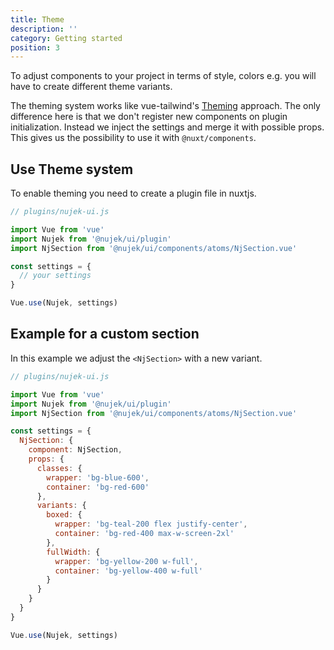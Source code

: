 ```yaml
---
title: Theme
description: ''
category: Getting started
position: 3
---
```


To adjust components to your project in terms of style, colors e.g. you will have to create different theme variants.

<alert>
The theming system works like vue-tailwind's <a href="https://www.vue-tailwind.com/docs/theming">Theming</a> approach. The only difference here is that we don't register new components on plugin initialization. Instead we inject the settings and merge it with possible props. This gives us the possibility to use it with <code>@nuxt/components</code>.
</alert>

## Use Theme system

To enable theming you need to create a plugin file in nuxtjs. 

```js
// plugins/nujek-ui.js

import Vue from 'vue'
import Nujek from '@nujek/ui/plugin'
import NjSection from '@nujek/ui/components/atoms/NjSection.vue'

const settings = {
  // your settings
}

Vue.use(Nujek, settings)
```


## Example for a custom section

In this example we adjust the `<NjSection>` with a new variant.



```js
// plugins/nujek-ui.js

import Vue from 'vue'
import Nujek from '@nujek/ui/plugin'
import NjSection from '@nujek/ui/components/atoms/NjSection.vue'

const settings = {
  NjSection: {
    component: NjSection,
    props: {
      classes: {
        wrapper: 'bg-blue-600',
        container: 'bg-red-600'
      },
      variants: {
        boxed: {
          wrapper: 'bg-teal-200 flex justify-center',
          container: 'bg-red-400 max-w-screen-2xl'
        },
        fullWidth: {
          wrapper: 'bg-yellow-200 w-full',
          container: 'bg-yellow-400 w-full'
        }
      }
    }
  }
}

Vue.use(Nujek, settings)
```